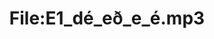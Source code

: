 ---
title: File:E1_dé_eð_e_é.mp3
recording of: dé, eð, e, é
reading speed: slow
speaker: E
license: CC0
---